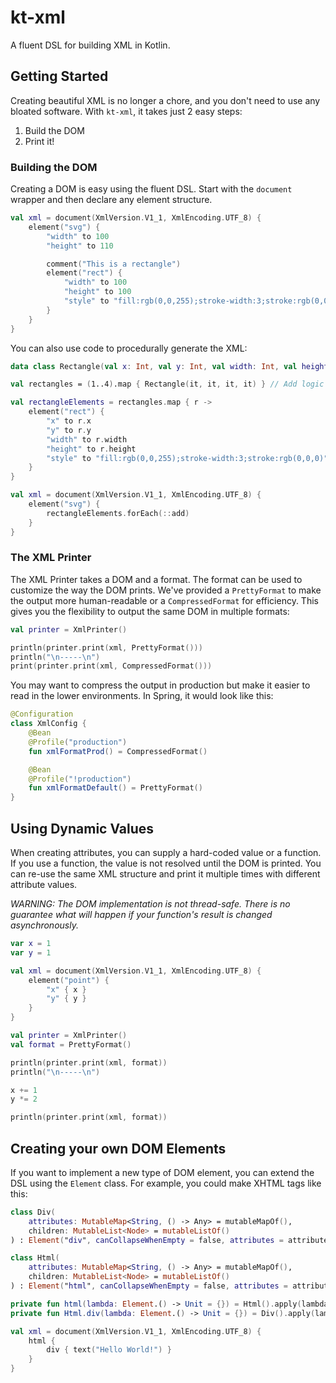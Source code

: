 # kt-xml

A fluent DSL for building XML in Kotlin.

## Getting Started

Creating beautiful XML is no longer a chore, and you don't need to use any bloated software. With `kt-xml`, it takes just 2 easy steps:

1. Build the DOM
2. Print it!

### Building the DOM

Creating a DOM is easy using the fluent DSL. Start with the `document` wrapper and then declare any element structure.

```kotlin
val xml = document(XmlVersion.V1_1, XmlEncoding.UTF_8) {
    element("svg") {
        "width" to 100
        "height" to 110

        comment("This is a rectangle")
        element("rect") {
            "width" to 100
            "height" to 100
            "style" to "fill:rgb(0,0,255);stroke-width:3;stroke:rgb(0,0,0)"
        }
    }
}
```

You can also use code to procedurally generate the XML:

```kotlin
data class Rectangle(val x: Int, val y: Int, val width: Int, val height: Int)

val rectangles = (1..4).map { Rectangle(it, it, it, it) } // Add logic here to create rectangles

val rectangleElements = rectangles.map { r ->
    element("rect") {
        "x" to r.x
        "y" to r.y
        "width" to r.width
        "height" to r.height
        "style" to "fill:rgb(0,0,255);stroke-width:3;stroke:rgb(0,0,0)"
    }
}

val xml = document(XmlVersion.V1_1, XmlEncoding.UTF_8) {
    element("svg") {
        rectangleElements.forEach(::add)
    }
}
```

### The XML Printer

The XML Printer takes a DOM and a format.  The format can be used to customize the way the DOM prints.
We've provided a `PrettyFormat` to make the output more human-readable or a `CompressedFormat` for efficiency.
This gives you the flexibility to output the same DOM in multiple formats:

```kotlin
val printer = XmlPrinter()

println(printer.print(xml, PrettyFormat()))
println("\n-----\n")
print(printer.print(xml, CompressedFormat()))
```

You may want to compress the output in production but make it easier to read in the lower environments.
In Spring, it would look like this:

```kotlin
@Configuration
class XmlConfig {
    @Bean
    @Profile("production")
    fun xmlFormatProd() = CompressedFormat()

    @Bean
    @Profile("!production")
    fun xmlFormatDefault() = PrettyFormat()
}
```

## Using Dynamic Values

When creating attributes, you can supply a hard-coded value or a function.  If you use a function, the value is not resolved until the DOM is printed.
You can re-use the same XML structure and print it multiple times with different attribute values.

*WARNING: The DOM implementation is not thread-safe. There is no guarantee what will happen if your function's result is changed asynchronously.*

```kotlin
var x = 1
var y = 1

val xml = document(XmlVersion.V1_1, XmlEncoding.UTF_8) {
    element("point") {
        "x" { x }
        "y" { y }
    }
}

val printer = XmlPrinter()
val format = PrettyFormat()

println(printer.print(xml, format))
println("\n-----\n")

x += 1
y *= 2

println(printer.print(xml, format))
```

## Creating your own DOM Elements

If you want to implement a new type of DOM element, you can extend the DSL using the `Element` class.
For example, you could make XHTML tags like this:

```kotlin
class Div(
    attributes: MutableMap<String, () -> Any> = mutableMapOf(),
    children: MutableList<Node> = mutableListOf()
) : Element("div", canCollapseWhenEmpty = false, attributes = attributes, children = children)

class Html(
    attributes: MutableMap<String, () -> Any> = mutableMapOf(),
    children: MutableList<Node> = mutableListOf()
) : Element("html", canCollapseWhenEmpty = false, attributes = attributes, children = children)

private fun html(lambda: Element.() -> Unit = {}) = Html().apply(lambda)
private fun Html.div(lambda: Element.() -> Unit = {}) = Div().apply(lambda).also(::add)

val xml = document(XmlVersion.V1_1, XmlEncoding.UTF_8) {
    html {
        div { text("Hello World!") }
    }
}
```